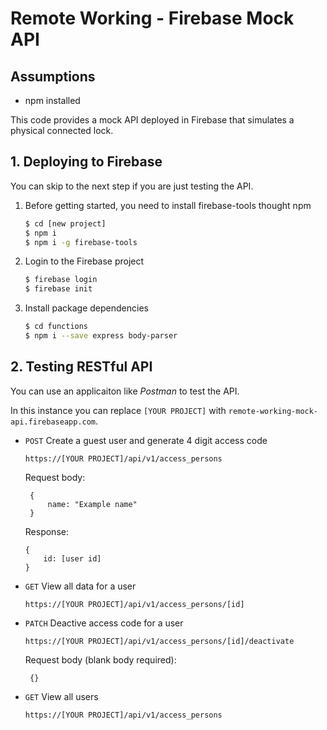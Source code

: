 # Remote Working - Firebase Mock API 

## Assumptions

- npm installed

This code provides a mock API deployed in Firebase that simulates a physical connected lock.

## 1. Deploying to Firebase

You can skip to the next step if you are just testing the API.


1. Before getting started, you need to install firebase-tools thought npm

   ```sh
   $ cd [new project]
   $ npm i
   $ npm i -g firebase-tools
   ```

2. Login to the Firebase project

   ```sh
   $ firebase login
   $ firebase init
   ```

3. Install package dependencies

   ```sh
   $ cd functions
   $ npm i --save express body-parser
   ```


## 2. Testing RESTful API

You can use an applicaiton like *Postman* to test the API.

In this instance you can replace `[YOUR PROJECT]` with `remote-working-mock-api.firebaseapp.com`.

- `POST` Create a guest user and generate 4 digit access code 

    ```
    https://[YOUR PROJECT]/api/v1/access_persons

   ```
    Request body:
   ```
    {
        name: "Example name"
    }
    ```
    Response:
    ```
    {
        id: [user id]
    }
    ```

- `GET` View all data for a user 

    ```
    https://[YOUR PROJECT]/api/v1/access_persons/[id]
    ```


- `PATCH` Deactive access code for a user

    ```
    https://[YOUR PROJECT]/api/v1/access_persons/[id]/deactivate
    ```  
     Request body (blank body required):
   ```
    {}
    ```  

- `GET` View all users

    ```
    https://[YOUR PROJECT]/api/v1/access_persons
    ```   